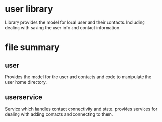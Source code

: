 user library
===================================================================

Library provides the model for local user and their contacts.
Including dealing with saving the user info and contact information.

file summary
===================================================================

user         
-------------------------------------------------------------------

Provides the model for the user and contacts and code 
to manipulate the user home directory.

userservice 
-------------------------------------------------------------------

Service which handles contact connectivity and state.
provides services for dealing with adding contacts and
connecting to them.
